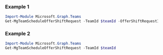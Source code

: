 ### Example 1
``` powershell
Import-Module Microsoft.Graph.Teams
Get-MgTeamScheduleOfferShiftRequest -TeamId $teamId -OfferShiftRequestId $offerShiftRequestId
```
### Example 2
``` powershell
Import-Module Microsoft.Graph.Teams
Get-MgTeamScheduleOfferShiftRequest -TeamId $teamId
```
